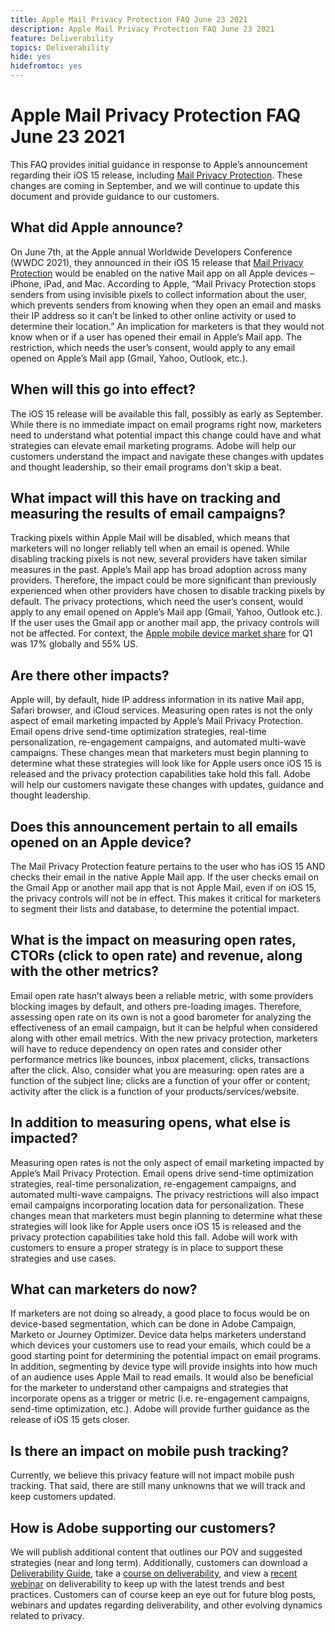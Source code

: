 ```yaml
---
title: Apple Mail Privacy Protection FAQ June 23 2021
description: Apple Mail Privacy Protection FAQ June 23 2021
feature: Deliverability
topics: Deliverability
hide: yes
hidefromtoc: yes
---
```

# Apple Mail Privacy Protection FAQ June 23 2021

This FAQ provides initial guidance in response to Apple’s announcement regarding their iOS 15 release, including [Mail Privacy Protection](https://www.apple.com/newsroom/2021/06/apple-advances-its-privacy-leadership-with-ios-15-ipados-15-macos-monterey-and-watchos-8/). These changes are coming in September, and we will continue to update this document and provide guidance to our customers.

## What did Apple announce?

On June 7th, at the Apple annual Worldwide Developers Conference (WWDC 2021), they announced in their iOS 15 release that [Mail Privacy Protection](https://www.apple.com/newsroom/2021/06/apple-advances-its-privacy-leadership-with-ios-15-ipados-15-macos-monterey-and-watchos-8/) would be enabled on the native Mail app on all Apple devices – iPhone, iPad, and Mac. According to Apple, “Mail Privacy Protection stops senders from using invisible pixels to collect information about the user, which prevents senders from knowing when they open an email and masks their IP address so it can’t be linked to other online activity or used to determine their location.” An implication for marketers is that they would not know when or if a user has opened their email in Apple’s Mail app. The restriction, which needs the user’s consent, would apply to any email opened on Apple’s Mail app (Gmail, Yahoo, Outlook, etc.).

## When will this go into effect?

The iOS 15 release will be available this fall, possibly as early as September. While there is no immediate impact on email programs right now, marketers need to understand what potential impact this change could have and what strategies can elevate email marketing programs. Adobe will help our customers understand the impact and navigate these changes with updates and thought leadership, so their email programs don’t skip a beat.

## What impact will this have on tracking and measuring the results of email campaigns?

Tracking pixels within Apple Mail will be disabled, which means that marketers will no longer reliably tell when an email is opened. While disabling tracking pixels is not new, several providers have taken similar measures in the past. Apple’s Mail app has broad adoption across many providers. Therefore, the impact could be more significant than previously experienced when other providers have chosen to disable tracking pixels by default. The privacy protections, which need the user’s consent, would apply to any email opened on Apple’s Mail app (Gmail, Yahoo, Outlook etc.). If the user uses the Gmail app or another mail app, the privacy controls will not be affected. For context, the [Apple mobile device market share](https://www.counterpointresearch.com/global-smartphone-share/) for Q1 was 17% globally and 55% US.

## Are there other impacts?

Apple will, by default, hide IP address information in its native Mail app, Safari browser, and iCloud services. Measuring open rates is not the only aspect of email marketing impacted by Apple’s Mail Privacy Protection. Email opens drive send-time optimization strategies, real-time personalization, re-engagement campaigns, and automated multi-wave campaigns. These changes mean that marketers
must begin planning to determine what these strategies will look like for Apple users once iOS 15 is released and the privacy protection capabilities take hold this fall. Adobe will help our customers navigate these changes with updates, guidance and thought leadership.

## Does this announcement pertain to all emails opened on an Apple device?

The Mail Privacy Protection feature pertains to the user who has iOS 15 AND checks their email in the native Apple Mail app. If the user checks email on the Gmail App or another mail app that is not Apple Mail, even if on iOS 15, the privacy controls will not be in effect. This makes it critical for marketers to segment their lists and database, to determine the potential impact.

## What is the impact on measuring open rates, CTORs (click to open rate) and revenue, along with the other metrics?

Email open rate hasn’t always been a reliable metric, with some providers blocking images by default, and others pre-loading images. Therefore, assessing open rate on its own is not a good barometer for analyzing the effectiveness of an email campaign, but it can be helpful when considered along with other email metrics. With the new privacy protection, marketers will have to reduce dependency on open rates and consider other performance metrics like bounces, inbox placement, clicks, transactions after the click. Also, consider what you are measuring: open rates are a function of the subject line; clicks are a function of your offer or content; activity after the click is a function of your products/services/website.

## In addition to measuring opens, what else is impacted?

Measuring open rates is not the only aspect of email marketing impacted by Apple’s Mail Privacy Protection. Email opens drive send-time optimization strategies, real-time personalization, re-engagement campaigns, and automated multi-wave campaigns. The privacy restrictions will also impact email campaigns incorporating location data for personalization. These changes mean that marketers must begin planning to determine what these strategies will look like for Apple users once iOS 15 is released and the privacy protection capabilities take hold this fall. Adobe will work with customers to ensure a proper strategy is in place to support these strategies and use cases.

## What can marketers do now?

If marketers are not doing so already, a good place to focus would be on device-based segmentation, which can be done in Adobe Campaign, Marketo or Journey Optimizer. Device data helps marketers understand which devices your customers use to read your emails, which could be a good starting point for determining the potential impact on email programs. In addition, segmenting by device type will provide insights into how much of an audience uses Apple Mail to read emails. It would also be beneficial for the marketer to understand other campaigns and strategies that incorporate opens as a trigger or metric (i.e. re-engagement campaigns, send-time optimization, etc.). Adobe will provide further guidance as the release of iOS 15 gets closer.

## Is there an impact on mobile push tracking?

Currently, we believe this privacy feature will not impact mobile push tracking. That said, there are still many unknowns that we will track and keep customers updated.

## How is Adobe supporting our customers? 

We will publish additional content that outlines our POV and suggested strategies (near and long term). Additionally, customers can download a [Deliverability Guide](introduction.md), take a [course on deliverability](http://bit.ly/Deliverability-Course), and view a [recent webinar](https://primetime.bluejeans.com/a2m/events/playback/29edda30-a9b8-4e4b-a460-e829c02c912a) on deliverability to keep up with the latest trends and best practices. Customers can of course keep an eye out for future blog posts, webinars and updates regarding deliverability, and other evolving dynamics related to privacy.
